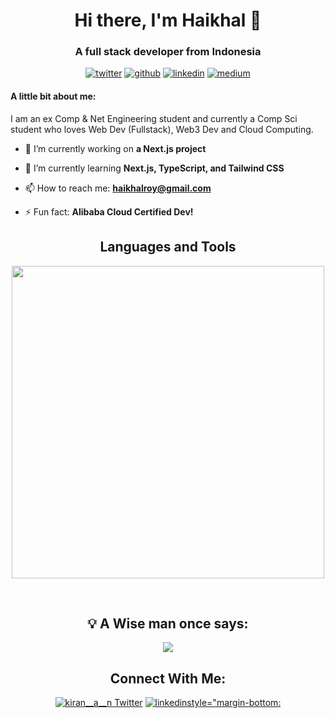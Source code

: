 <h1 align="center">Hi there, I'm Haikhal 👋</h1>
<h3 align="center">A full stack developer from Indonesia</h3>

<p align="center">
  <a href="https://twitter.com/kal_xyz"><img src="https://img.shields.io/badge/X-%23000000.svg?style=for-the-badge&logo=X&logoColor=white" alt="twitter"/></a>
  <a href="https://github.com/rywndr"><img src="https://img.shields.io/badge/github-%23121011.svg?style=for-the-badge&logo=github&logoColor=white" alt="github" /></a>
  <a href="https://www.linkedin.com/in/haikhal-roywendra-369b5826a//"><img src="https://img.shields.io/badge/linkedin-%230077B5.svg?style=for-the-badge&logo=linkedin&logoColor=white" alt="linkedin"/></a>
  <a href="https://medium.com/@haikhalroy"><img src="https://img.shields.io/badge/Medium-12100E?style=for-the-badge&logo=medium&logoColor=white" alt="medium"/></a>
</p>

#### A little bit about me:

I am an ex Comp & Net Engineering student and currently a Comp Sci student who loves Web Dev (Fullstack), Web3 Dev and Cloud Computing.


- 🔭 I’m currently working on **a Next.js project**

- 🌱 I’m currently learning **Next.js, TypeScript, and Tailwind CSS**

- 📫 How to reach me: **haikhalroy@gmail.com**

- ⚡ Fun fact: **Alibaba Cloud Certified Dev!**


<!--Languages and Tools-->       
<h2 align="center">Languages and Tools</h2> 
<p align="center">
<img width="500px"  src="https://skillicons.dev/icons?i=html,css,js,py,react,nodejs,express,react,nextjs,ts,git,mongo,solidity,vscode,postman,tailwind,php,linux&perline=9"  />
</p>
<br />

<h2 align="center">💡 A Wise man once says:</h2>

<!--QUOTE_CARD-->
<p align="center">
    <img src="https://readme-daily-quotes.vercel.app/api?author=Damian%20Conway&quote=Documentation%20is%20a%20love%20letter%20that%20you%20write%20to%20your%20future%20self.&theme=radical&bg_color=011627&author_color=ffeb95">
</p>
<!--QUOTE_CARD-->

<h2 align="center">Connect With Me:</h2>
<div align="center">
  <a href="https://twitter.com/kal_xyz" target="blank"><img src="https://img.shields.io/badge/Twitter-1DA1F2?style=for-the-badge&logo=twitter&logoColor=white" alt="kiran__a__n Twitter" style="margin-bottom: 5px;" /></a>
  <a href="https://www.linkedin.com/in/haikhal-roywendra-369b5826a/" target="blank"><img src=https://img.shields.io/badge/linkedin-%231E77B5.svg?&style=for-the-badge&logo=linkedin&logoColor=white alt=linkedinstyle="margin-bottom: 5px;" /></a>
